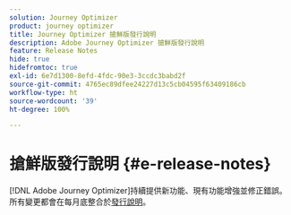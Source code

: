 ```yaml
---
solution: Journey Optimizer
product: journey optimizer
title: Journey Optimizer 搶鮮版發行說明
description: Adobe Journey Optimizer 搶鮮版發行說明
feature: Release Notes
hide: true
hidefromtoc: true
exl-id: 6e7d1300-8efd-4fdc-90e3-3ccdc3babd2f
source-git-commit: 4765ec89dfee24227d13c5cb04595f63409186cb
workflow-type: ht
source-wordcount: '39'
ht-degree: 100%

---
```


# 搶鮮版發行說明 {#e-release-notes}

[!DNL Adobe Journey Optimizer]持續提供新功能、現有功能增強並修正錯誤。所有變更都會在每月底整合於[發行說明](release-notes.md)。

<!--
## September '25 pre-release notes {#25-9-rn}

**The pre-release notes below are subject to change without prior notice until the release availability date**. Links, screens and updated documentation are published in the release notes, at the release date.

See also [Adobe Experience Platform Pre-release notes](https://experienceleague.adobe.com/zh-hant/docs/experience-platform/release-notes/pre-release-notes){target="_blank"}.

**Release date**: September 23-24, 2025

### New capabilities {#sept-25-9-features}

<table>
<thead>
<tr>
<th><strong>Public API to retrieve journeys</strong><br/></th>
</tr>
</thead>
<tbody>
<tr>
<td>
<p>A new Journey Optimizer API is now available to retrieve journeys and their associated objects such as campaigns and surfaces.</p>
</td>
</tr>
</tbody>
</table>

<table>
<thead>
<tr>
<th><strong>Custom action monitoring and reporting</strong><br/></th>
</tr>
</thead>
<tbody>
<tr>
<td>
<p>Custom action monitoring and reporting is now available. This capability provides better visibility into journey health and execution, including lifecycle status and performance alerts. You can now quickly understand when, where, and why an anomalous situation is occurring in a custom action.</p>
</td>
</tr>
</tbody>
</table>


<table>
<thead>
<tr>
<th><strong>New source connectors for loyalty apps</strong><br/></th>
</tr>
</thead>
<tbody>
<tr>
<td>
<p>New source connectors are now available in Adobe Experience Platform for the Talon.One, Capillary, and Kobie loyalty apps. These connectors let you seamlessly stream loyalty data into Adobe Experience Platform and leverage these data in Journey Optimizer.</p>
</td>
</tr>
</tbody>
</table>

<table>
<thead>
<tr>
<th><strong>Journey Agent is here!</strong><br/></th>
</tr>
</thead>
<tbody>
<tr>
<td>
<p>AI Assistant now includes foundational Journey Agent skills for Journey Optimizer, enabling practitioners to analyze journeys through a natural language interface. With these new skills, users can analyze and create (coming soon) journeys to detect and resolve potential schedule or audience conflicts.</p>
</td>
</tr>
</tbody>
</table>

<table>
<thead>
<tr>
<th><strong>Journey Optimizer Experimentation Accelerator</strong><br/></th>
</tr>
</thead>
<tbody>
<tr>
<td>
<p>Journey Optimizer Experimentation Accelerator is an AI-first product designed to take your experimentation to the next level. Built for Adobe Journey Optimizer and Adobe Target users, it unifies experiment management, delivers AI-powered insights and opportunities, and introduces a new experimentation agent.</p>
<p>You can look forward to:</p>
<ul>
<li><strong>Unified Experiment Inventory:</strong> Quickly view, filter, and manage all experiments from Adobe Journey Optimizer and Adobe Target in one central workspace.</li>
<li><strong>AI Experiment Insights & Opportunities:</strong> Go beyond statistical readouts with GenAI-driven insights and recommendations. Each experiment now surfaces actionable opportunities, complete with supporting rationale, so teams can more confidently decide what to test next.</li>
<li><strong>Multi-Armed Bandit (MAB) Support in Journey Optimizer:</strong> Maximize impact while reducing wasted traffic with Multi-Armed Bandit experiments. Instead of splitting audiences evenly, MAB automatically allocates more visitors to the best-performing variations in real time so you can deliver better experiences to more customers while still learning what works.</li>
</ul>
</td>
</tr>
</tbody>
</table>

<table>
<thead>
<tr>
<th><strong>Landing page custom forms</strong><br/></th>
</tr>
</thead>
<tbody>
<tr>
<td>
<p>With [!DNL Journey Optimizer], you can now capture profile attributes though your landing pages.</p>
<p>Create, design and manage custom forms tailored to your needs based on a specific dataset. You can then leverage these forms in landing pages to add the profile attributes of your choice into the dataset defined for each form.</p>
<p>This capability is available in Limited Availability. Contact your Adobe representative to gain access.</p>
</td>
</tr>
</tbody>
</table>

<table>
<thead>
<tr>
<th><strong>Dark mode in the Email Designer</strong><br/></th>
</tr>
</thead>
<tbody>
<tr>
<td>
<p>The Journey Optimizer Email Designer now offers the ability to switch to dark mode view, where you can additionally define specific custom settings that will display only for recipients reading their emails in dark mode.</p>
<p>Note the following:</p>
<ul>
<li>The dark mode final rendering may vary and depends on the recipient's email client.</li>
<li>Not all email clients support custom dark mode. Moreover, some email clients only apply their own default dark mode for all emails that are received. In both cases, the custom settings that you defined in the Email Designer cannot be rendered.</li>
</ul>
<p><img src="assets/do-not-localize/dark-mode.gif"/></p>
<p>For more information, refer to the <a href="../email/dark-mode.md">detailed documentation</a></p>
 <p>Availability date: Sept 16, 2025</p>
</td>
</tr>
</tbody>
</table>

<table>
<thead>
<tr>
<th><strong>Journey path optimization</strong><br/></th>
</tr>
</thead>
<tbody>
<tr>
<td>
<p>Use the new Optimize node to target specific audiences or run A/B tests to determine the best path to meet your business-centric KPIs.</p>
<p>This tool allows you to test and vary, and customize communications, sequencing, and timing to best reach your customers.</p>
<p>This capability is available in Limited Availability. Contact your Adobe representative to gain access.</p>
<p><img src="assets/do-not-localize/optimize.gif"/></p>
<p>For more information, refer to the <a href="../building-journeys/optimize.md">detailed documentation</a></p>
<p>Availability date: Sept 4, 2025</p>
</td>
</tr>
</tbody>
</table>

<table>
<thead>
<tr>
<th><strong>Custom delegation method for subdomains</strong><br/></th>
</tr>
</thead>
<tbody>
<tr>
<td>
<p>In addition to the full delegation and the CNAME method, a new subdomain configuration method is now available: the Custom delegation method, which enables you to fully own controlling and maintaining all aspects of DNS that are required for delivering, rendering and tracking messages.</p>
<p>This capability is available in Limited Availability. Contact your Adobe representative to gain access.</p>
<p>For more information, refer to the <a href="../configuration/delegate-custom-subdomain.md">detailed documentation</a></p>
<p>Availability date: Sept 4, 2025</p>
</td>
</tr>
</tbody>
</table>

<table>
<thead>
<tr>
<th><strong>Use Adobe Experience Platform data for personalization and decisioning</strong><br/></th>
</tr>
</thead>
<tbody>
<tr>
<td>
<p>Previously released in public beta, this capability is now available to all environments in Limited Availability. With this release, the following enhancements have been introduced:</p>
<ul><li>Support for dataset lookup personalization in inbound channels.</li>
<li>The "datasetLookup" helper function can now be used within expression fragments. For now, this capability is available for a limited set of customers. To gain access, contact your Adobe representative.</li>
<li>An option in the dataset management interface now allows you to enable record-based datasets for lookup personalization, without having to perform an API call.</li>
<li>Enhanced monitoring to track data ingestion status and know when datasets are ready for lookup.</li>
<li>Updated usage guidelines and guardrails to ensure optimal performance and reliability.</li>
<li>Adobe Experience Platform Datasets can now be leveraged in Decisioning capping rules.</li></ul></p>
<p>For more information, refer to the <a href="../data/lookup-aep-data.md">detailed documentation</a></p>
<p>Availability date: Sept 1, 2025</p>
</td>
</tr>
</tbody>
</table>

### Improvements

- **Approval policy permissions**
  Added an option when creating or setting Approval Policy to prevent Journey/Campaign creators from approving their own objects.

- **New Journey Alerts**  
  New pre-configured alerts are available for journeys:  
  - Profile Discard Rate Exceeded: Ratio of profile discards to entered profiles over the last 5 mins exceeded threshold.  
  - Custom Action Error Rate Exceeded: Ratio of custom action errors to successful HTTP calls over the last 5 mins exceeded threshold.  
  - Profile Error Rate Exceeded: Ratio of profiles-in-error to entered profiles over the last 5 mins exceeded threshold.

- **Nested JSON body params now supported in custom authentication**  
  When configuring custom authentication for a custom action, nested JSON objects (e.g., sub-objects within `bodyParams`) are now supported.

- **Attach fragments to decision items**  
  Journey Optimizer now provides the ability to attach fragments to decision items which can be leveraged in code-based experience campaigns through decision policies.

- **Custom attributes support with One-click unsubscribe URL**  
  With Journey Optimizer, if you are managing consent outside of Adobe, you can set an external custom endpoint by defining your own one-click unsubscribe link in the email configuration. When your recipients click the unsubscribe link, Journey Optimizer appends some default profile-specific parameters to the consent update event. 

  To further personalize the unsubscribe email address, you can now define custom attributes that will be appended to the consent event. This capability has already been available for the custom one-click unsubscribe link since the August 25 release.

- ***mTLS Support for SMS Channel**
  When setting up a custom SMS provider, you now have the option to enable mutual TLS (mTLS) authentication, which requires both the client and the server to confirm each other's identities before a secure connection is established.

- **Model-based Schemas**  
  For a clearer and more intuitive experience, Relational Schemas are now referred to as Model-based Schemas in Orchestrated campaigns.

- **Dataset lookup support in journeys**  
  A new activity in journeys, **Dataset lookup**, allows you to dynamically retrieve data from Adobe Experience Platform record datasets during runtime. By leveraging this capability, you can access data that may not reside in the profile or event payload, ensuring your customer interactions are both relevant and timely.

- **Simulating content variations for all inbound channels**  
  Previously only available for the Email, SMS, and Push notification channels, simulating content variations now also applies to all inbound channels.

- **Webhook support for API triggered campaigns**  
  API triggered campaigns now support webhooks. Configure a webhook URL to receive real-time status updates for every message, improving observability and enabling seamless monitoring and automation.

- **Redirect Support in Journey Custom Actions**  
  Redirects (302) are now supported in Journey Custom Actions.

- **High throughput mode for API triggered email campaigns**  
  A new High throughput mode is now available in API triggered campaigns. This mode is designed for large-scale, real-time messaging (up to 5000 transactions per second) and provides higher availability with lower latency.  
  This capability is only available for the email channel, for organizations that have purchased the Adobe High throughput transactional messaging add-on offering. Contact your Adobe representative for more details.


- **Hourly reset capping frequency** - You can now apply capping on an hourly basis for channel rule sets. Previously available in Limited Availability, this capability is now available to all environments and allows you to choose 1 hour (previously 3 hours). [Read more](../conflict-prioritization/channel-capping.md). Availability date: September 17
-->